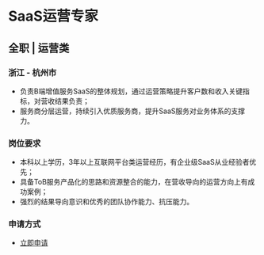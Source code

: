 
# SaaS运营专家
## 全职  |  运营类
### 浙江 - 杭州市

- 负责B端增值服务SaaS的整体规划，通过运营策略提升客户数和收入关键指标，对营收结果负责；
- 服务商分层运营，持续引入优质服务商，提升SaaS服务对业务体系的支撑力。
### 岗位要求
- 本科以上学历，3年以上互联网平台类运营经历，有企业级SaaS从业经验者优先；
- 具备ToB服务产品化的思路和资源整合的能力，在营收导向的运营方向上有成功案例；
- 强烈的结果导向意识和优秀的团队协作能力、抗压能力。
### 申请方式
- <a href="mailto:hr@tuya.com?subject=求职简历-SaaS运营专家-来自GitHub">立即申请</a>